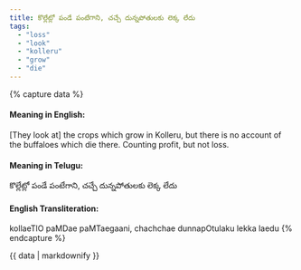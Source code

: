 ```yaml
---
title: కొల్లేట్లో పండే పంటేగాని, చచ్చే దున్నపోతులకు లెక్క లేదు
tags:
  - "loss"
  - "look"
  - "kolleru"
  - "grow"
  - "die"
---
```


{% capture data %}
#### Meaning in English:
[They look at] the crops which grow in Kolleru, but there is no account of the buffaloes which die there.
Counting profit, but not loss.

#### Meaning in Telugu:
కొల్లేట్లో పండే పంటేగాని, చచ్చే దున్నపోతులకు లెక్క లేదు

#### English Transliteration:
kollaeTlO paMDae paMTaegaani, chachchae dunnapOtulaku lekka laedu
{% endcapture %}

<div class="notice">{{ data | markdownify }}</div>

